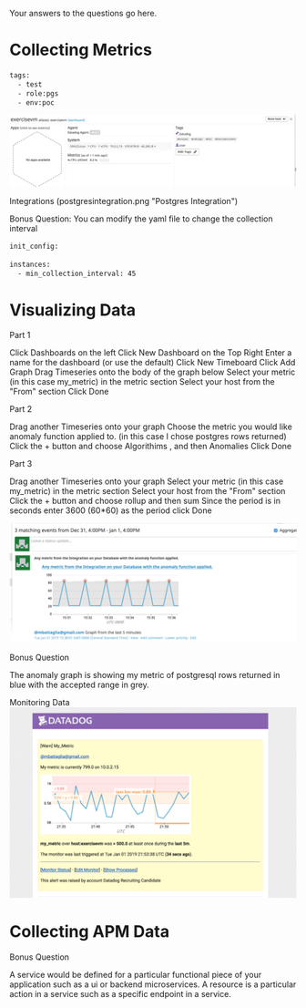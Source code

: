 Your answers to the questions go here.

# Collecting Metrics
```
tags:
  - test
  - role:pgs
  - env:poc
```
![tags](/tags.png)

Integrations 
(postgresintegration.png "Postgres Integration")

Bonus Question:
You can modify the yaml file to change the collection interval
```
init_config:

instances:
  - min_collection_interval: 45

```

# Visualizing Data

Part 1 

Click Dashboards on the left 
Click New Dashboard on the Top Right
Enter a name for the dashboard (or use the default)
Click New Timeboard
Click Add Graph
Drag Timeseries onto the body of the graph below
Select your metric (in this case my_metric) in the metric section
Select your host from the "From" section
Click Done 

Part 2 

Drag another Timeseries onto your graph 
Choose the metric you would like anomaly function applied to. (in this case I chose postgres rows returned)
Click the + button and choose Algorithims , and then Anomalies
Click Done

Part 3 

Drag another Timeseries onto your graph 
Select your metric (in this case my_metric) in the metric section
Select your host from the "From" section
Click the + button and choose rollup and then sum
Since the period is in seconds enter 3600 (60*60) as the period 
click Done

![Last 5 Minutes](/last5.png)

Bonus Question

The anomaly graph is showing my metric of postgresql rows returned in blue with the accepted range in grey.

Monitoring Data
![Alert](/alert.png)


# Collecting APM Data

Bonus Question


A service would be defined for a particular functional piece of your application such as a ui or backend microservices. A resource is a particular action in a service such as a specific endpoint in a service. 





